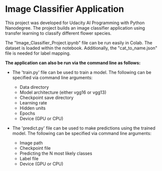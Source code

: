 # Image Classifier Application

This project was developed for Udacity AI Programming with Python Nanodegree. The project builds an image classifier application using transfer learning to classify different flower species.

The "Image_Classifier_Project.ipynb" file can be run easily in Colab. The dataset is loaded within the notebook. Additionally, the "cat_to_name.json" file is needed for label mapping. 

**The application can also be run via the command line as follows:**

 * The 'train.py' file can be used to train a model. The following can be specified via command line arguments:
   * Data directory
   * Model architecture (either vgg16 or vgg13)
   * Checkpoint save directory
   * Learning rate
   * Hidden units
   * Epochs
   * Device (GPU or CPU)
      
 * The 'predict.py' file can be used to make predictions using the trained model. The following can be specified via command line arguments:
   * Image path
   * Checkpoint file
   * Predicting the N most likely classes
   * Label file
   * Device (GPU or CPU)





